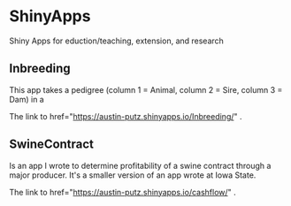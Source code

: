 # ShinyApps

Shiny Apps for eduction/teaching, extension, and research

## Inbreeding

This app takes a pedigree (column 1 = Animal, column 2 = Sire, column 3 = Dam) in a 

The link to <a> href="https://austin-putz.shinyapps.io/Inbreeding/" </a>. 

## SwineContract

Is an app I wrote to determine profitability of a swine contract through a major producer. It's a smaller version of an app wrote at Iowa State. 

The link to <a> href="https://austin-putz.shinyapps.io/cashflow/" </a>. 

